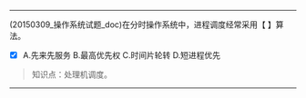 ---
(20150309_操作系统试题_doc)在分时操作系统中，进程调度经常采用【 】算法。
- [x] A.先来先服务 B.最高优先权 C.时间片轮转 D.短进程优先

> 知识点：处理机调度。

---